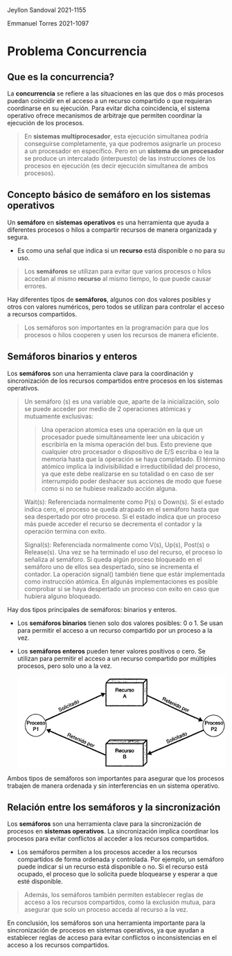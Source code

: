 Jeyllon Sandoval 2021-1155

Emmanuel Torres 2021-1097


# Problema Concurrencia

## Que es la concurrencia?

La **concurrencia** se refiere a las situaciones en las que dos o más procesos puedan coincidir en el acceso a un recurso compartido o que requieran coordinarse en su ejecución. Para evitar dicha coincidencia, el sistema operativo ofrece mecanismos de arbitraje que permiten coordinar la ejecución de los procesos.

> En **sistemas multiprocesador**, esta ejecución simultanea podría conseguirse completamente, ya que podremos asignarle un proceso a un procesador en específico. Pero en un **sistema de un procesador** se produce un intercalado (interpuesto) de las instrucciones de los procesos en ejecución (es decir ejecución simultanea de ambos procesos). 


## Concepto básico de semáforo en los sistemas operativos 

Un **semáforo** en **sistemas operativos** es una herramienta que ayuda a diferentes procesos o hilos a compartir recursos de manera organizada y segura. 

- Es como una señal que indica si un **recurso** está disponible o no para su uso. 

> Los **semáforos** se utilizan para evitar que varios procesos o hilos accedan al mismo **recurso** al mismo tiempo, lo que puede causar errores. 

Hay diferentes tipos de **semáforos**, algunos con dos valores posibles y otros con valores numéricos, pero todos se utilizan para controlar el acceso a recursos compartidos. 
> Los semáforos son importantes en la programación para que los procesos o hilos cooperen y usen los recursos de manera eficiente.


## Semáforos binarios y enteros

Los **semáforos** son una herramienta clave para la coordinación y sincronización de los recursos compartidos entre procesos en los sistemas operativos.

>Un semáforo (s) es una variable que, aparte de la inicialización, solo se puede acceder por medio de 2 operaciones atómicas y mutuamente exclusivas:
>> Una operacion atomica eses una operación en la que un procesador puede simultáneamente leer una ubicación y escribirla en la misma operación del bus. Esto previene que cualquier otro procesador o dispositivo de E/S escriba o lea la memoria hasta que la operación se haya completado.
>>El término atómico implica la indivisibilidad e irreductibilidad del proceso, ya que este debe realizarse en su totalidad o en caso de ser interrumpido poder deshacer sus acciones de modo que fuese como si no se hubiese realizado acción alguna.
>
>
>Wait(s): Referenciada normalmente como P(s) o Down(s). Si el estado indica cero, el proceso se queda atrapado en el semáforo hasta que sea despertado por otro proceso. Si el estado indica que un proceso más puede acceder el recurso se decrementa el contador y la operación termina con exito.
>
>Signal(s): Referenciada normalmente como V(s), Up(s), Post(s) o Release(s). Una vez se ha terminado el uso del recurso, el proceso lo señaliza al semáforo. Si queda algún proceso bloqueado en el semáforo uno de ellos sea despertado, sino se incrementa el contador. La operación signal() también tiene que estár implementada como instrucción atómica. En algunás implementaciones es posible comprobar si se haya despertado un proceso con exito en caso que hubiera alguno bloqueado.



Hay dos tipos principales de semáforos: binarios y enteros.

- Los **semáforos binarios** tienen solo dos valores posibles: 0 o 1. Se usan para permitir el acceso a un recurso compartido por un proceso a la vez.

- Los **semáforos enteros** pueden tener valores positivos o cero. Se utilizan para permitir el acceso a un recurso compartido por múltiples procesos, pero solo uno a la vez.

     ![Semaforo](/assests/images/Image4107.gif)

Ambos tipos de semáforos son importantes para asegurar que los procesos trabajen de manera ordenada y sin interferencias en un sistema operativo.

## Relación entre los semáforos y la sincronización

Los **semáforos** son una herramienta clave para la sincronización de procesos en **sistemas operativos**. La sincronización implica coordinar los procesos para evitar conflictos al acceder a los recursos compartidos.

- Los semáforos permiten a los procesos acceder a los recursos compartidos de forma ordenada y controlada. Por ejemplo, un semáforo puede indicar si un recurso está disponible o no. Si el recurso está ocupado, el proceso que lo solicita puede bloquearse y esperar a que esté disponible.

> Además, los semáforos también permiten establecer reglas de acceso a los recursos compartidos, como la exclusión mutua, para asegurar que solo un proceso acceda al recurso a la vez.

En conclusión, los semáforos son una herramienta importante para la sincronización de procesos en sistemas operativos, ya que ayudan a establecer reglas de acceso para evitar conflictos o inconsistencias en el acceso a los recursos compartidos.
